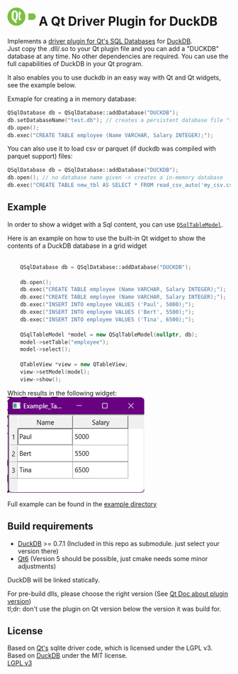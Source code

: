 # ![image](./logo/logo_64.png) A Qt Driver Plugin for DuckDB
Implements a [driver plugin for Qt's SQL Databases](https://doc.qt.io/qt-6/sql-driver.html) for [DuckDB](https://duckdb.org/).  
Just copy the .dll/.so to your Qt plugin file and you can add a "DUCKDB" database at any time. No other dependencies are required. You can use the full capabilities of DuckDB in your Qt program.

It also enables you to use duckdb in an easy way with Qt and Qt widgets, see the example below.

Exmaple for creating a in memory database:
```cpp
QSqlDatabase db = QSqlDatabase::addDatabase("DUCKDB");
db.setDatabaseName("test.db"); // creates a persistent database file "test.db"
db.open(); 
db.exec("CREATE TABLE employee (Name VARCHAR, Salary INTEGER);");
```

You can also use it to load csv or parquet (if duckdb was compiled with parquet support) files:
```cpp
QSqlDatabase db = QSqlDatabase::addDatabase("DUCKDB");
db.open(); // no database name given -> creates a in-memory database
db.exec("CREATE TABLE new_tbl AS SELECT * FROM read_csv_auto('my_csv.csv');";
```

## Example

In order to show a widget with a Sql content, you can use [`QSqlTableModel`](https://doc.qt.io/qt-6/qsqltablemodel.html).

Here is an example on how to use the built-in Qt widget to show the contents of a DuckDB database in a grid widget

```cpp

    QSqlDatabase db = QSqlDatabase::addDatabase("DUCKDB");

	db.open();
	db.exec("CREATE TABLE employee (Name VARCHAR, Salary INTEGER);");
  	db.exec("CREATE TABLE employee (Name VARCHAR, Salary INTEGER);");
	db.exec("INSERT INTO employee VALUES ('Paul', 5000);");
	db.exec("INSERT INTO employee VALUES ('Bert', 5500);");
	db.exec("INSERT INTO employee VALUES ('Tina', 6500);");

	QSqlTableModel *model = new QSqlTableModel(nullptr, db);
	model->setTable("employee");
	model->select();

	QTableView *view = new QTableView;
	view->setModel(model);
	view->show();
```

Which results in the following widget:  
![](./examples/TableWidget/preview.png)

Full example can be found in the [example directory](./examples/TableWidget/## )

## Build requirements
- [DuckDB](https://duckdb.org/) >= 0.7.1 (Included in this repo as submodule. just select your version there)  
- [Qt6](https://www.qt.io/) (Version 5 should be possible, just cmake needs some minor adjustments)

DuckDB will be linked statically.  


For pre-build dlls, please choose the right version (See [Qt Doc about plugin version](https://doc.qt.io/qt-6/deployment-plugins.html#loading-and-verifying-plugins-dynamically))  
tl;dr: don't use the plugin on Qt version below the version it was build for.


## License
Based on [Qt's](https://www.qt.io/) sqlite driver code, which is licensed under the LGPL v3.  
Based on [DuckDB](https://duckdb.org/) under the MIT license.  
[LGPL v3](./LICENSE)
